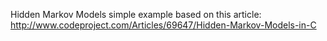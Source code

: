 Hidden Markov Models simple example based on this article: http://www.codeproject.com/Articles/69647/Hidden-Markov-Models-in-C
